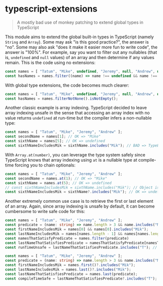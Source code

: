 # typescript-extensions
> A mostly bad use of monkey patching to extend global types in TypeScript

This module aims to extend the global built-in types in TypeScript (namely `String` and `Array`). Some may ask "is this good practice?", the answer is "no". Some may also ask "does it make it easier more fun to write code", the answer is "100%". For example, say you want to filter out any nullables (that is, `undefined` and `null` values) of an array and then determine if any values remain. This is the code using no extensions:
```typescript
const names = [ "Tatum", "Mike", undefined, "Jeremy", null, "Andrew", undefined ];
const hasNames = names.filter((name) => name !== undefined && name !== null).length !== 0
```

With global type extensions, the code becomes much clearer:
```typescript
const names = [ "Tatum", "Mike", undefined, "Jeremy", null, "Andrew", undefined ];
const hasNames = names.filterNotNone().isNotEmpty();
```

Another classic example is array indexing. TypeScript decided to leave array indexing unsafe in the sense that accessing an array index with no value returns `undefined` at run-time but the compiler infers a non-nullable type:
```typescript
const names = [ "Tatum", "Mike", "Jeremy", "Andrew" ];
const secondName = names[1]; // OK => "Mike"
const sixthName = names[5]; // OK => undefined
const sixthNameIncludesMik = sixthName.includes("Mik"); // BAD => TypeError: Cannot read property 'includes' of undefined
```

With `Array.at(number)`, you can leverage the type system safely since TypeScript knows that array indexing using `at` is a nullable type at compile-time forcing you to chain optionals:
```typescript
const names = [ "Tatum", "Mike", "Jeremy", "Andrew" ];
const secondName = names.at(1); // OK => "Mike"
const sixthName = names.at(5); // OK => undefined
// const sixthNameIncludesMik = sixthName.includes("Mik"); // Object is possibly 'undefined'.ts(2532)
const sixthNameIncludesMik = sixthName?.includes("Mik"); // OK => undefined
```

Another extremely common use case is to retrieve the first or last element of an array. Again, since array indexing is unsafe by default, it can become cumbersome to write safe code for this:
```typescript
const names = [ "Tatum", "Mike", "Jeremy", "Andrew" ];
const predicate = (name: string) => name.length > 3 && name.includes("Mik")
const firstNameIncludesMik = names[0] && names[0].includes("Mik");
const lastNameIncludesMik = names[names.length - 1] && names[names.length - 1].includes("Mik");
const namesThatSatisfyPredicate = names.filter(predicate)
const lastNameThatSatisfiesPredicate = namesThatSatisfyPredicate[namesThatSatisfyPredicate.length - 1];
const runTimeUnsafe = lastNameThatSatisfiesPredicate.includes("T"); // BAD => Oops, forgot to check for undefined here, crashes at run-time
```

```typescript
const names = [ "Tatum", "Mike", "Jeremy", "Andrew" ];
const predicate = (name: string) => name.length > 3 && name.includes("Mik")
const firstNameIncludesMik = names.first()?.includes("Mik");
const lastNameIncludesMik = names.last()?.includes("Mik");
const lastNameThatSatisfiesPredicate = names.last(predicate);
const compileTimeSafe = lastNameThatSatisfiesPredicate?.includes("T"); // OK => undefined
```
